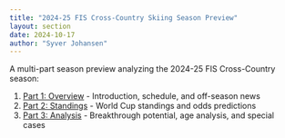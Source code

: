 ```yaml
---
title: "2024-25 FIS Cross-Country Skiing Season Preview"
layout: section
date: 2024-10-17
author: "Syver Johansen"
---
```


A multi-part season preview analyzing the 2024-25 FIS Cross-Country season:

1. [Part 1: Overview](part1) - Introduction, schedule, and off-season news
2. [Part 2: Standings](part2) - World Cup standings and odds predictions 
3. [Part 3: Analysis](part3) - Breakthrough potential, age analysis, and special cases